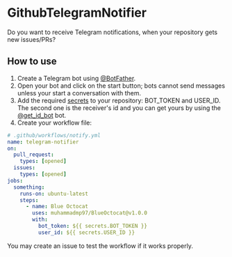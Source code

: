 # GithubTelegramNotifier
Do you want to receive Telegram notifications, when your repository gets new issues/PRs?

## How to use
1. Create a Telegram bot using [@BotFather](https://core.telegram.org/bots/features#botfather).
2. Open your bot and click on the start button; bots cannot send messages unless your start a conversation with them.
3. Add the required [secrets](https://docs.github.com/en/actions/security-guides/using-secrets-in-github-actions#creating-secrets-for-a-repository) to your repository: BOT_TOKEN and USER_ID. The second one is the receiver's id and you can get yours by using the [@get_id_bot](https://telegram.me/get_id_bot) bot.
5. Create your workflow file:
```yaml
# .github/workflows/notify.yml
name: telegram-notifier
on:
  pull_request:
    types: [opened]
  issues:
    types: [opened]
jobs:
  something:
    runs-on: ubuntu-latest
    steps:
      - name: Blue Octocat            
        uses: muhammadmp97/BlueOctocat@v1.0.0
        with:
          bot_token: ${{ secrets.BOT_TOKEN }}
          user_id: ${{ secrets.USER_ID }}
```

You may create an issue to test the workflow if it works properly.
